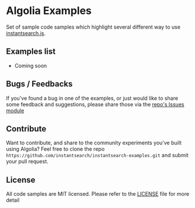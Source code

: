 # Algolia Examples
Set of sample code samples which highlight several different way to use [instantsearch.js](https://community.algolia.com/instantsearch.js/).

## Examples list
* Coming soon


## Bugs / Feedbacks
If you've found a bug in one of the examples, or just would like to share some feedback and suggestions, please share those via the [repo's Issues module](https://github.com/instantsearch/instantsearch-examples/issues)

## Contribute
Want to contribute, and share to the community experiments you've built using Algolia? Feel free to clone the repo `https://github.com/instantsearch/instantsearch-examples.git` and submit your pull request.

## License
All code samples are MIT licensed. Please refer to the [LICENSE](/LICENSE) file for more detail